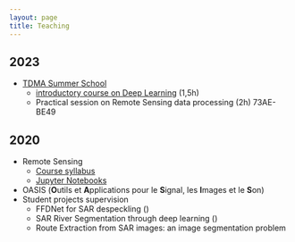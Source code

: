 ```yaml
---
layout: page
title: Teaching
---
```


## 2023
- [TDMA Summer School](tdma2023.sciencesconf.org/)
  - [introductory course on Deep Learning](https://tdma2023.sciencesconf.org/data/Cours_Dalsasso.pdf) (1,5h)
  - Practical session on Remote Sensing data processing (2h)
73AE-BE49
## 2020
- Remote Sensing
  - [Course syllabus](https://mvaisat.wp.imt.fr/)
  - [Jupyter Notebooks](https://perso.telecom-paristech.fr/dalsasso/TPSAR/)
- OASIS (<b>O</b>utils et <b>A</b>pplications pour le <b>S</b>ignal, les <b>I</b>mages et le <b>S</b>on)
- Student projects supervision
  - FFDNet for SAR despeckling (<a href="https://github.com/MathieuRita/MVA_Remote"><i class="fa fa-link"></i></a>)
  - SAR River Segmentation through deep learning (<a href="https://github.com/AyoubOuddah/SAR_River_Segmentation_Pytorch-Unet"><i class="fa fa-link"></i></a>)
  - Route Extraction from SAR images: an image segmentation problem

